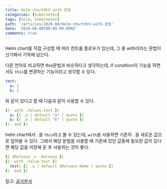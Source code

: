 ```yaml
---
title: Helm chart에서 with 문법
categories: [kubernetes]
tags: [helm, kubernetes]
path: '/articles/2020-08/Helm-chart에서-with-문법'
date: '2020-08-08T00:00:00.000Z'
comments: true
---
```


Helm chart를 직접 구성할 때 여러 컨트롤 플로우가 있는데, 그 중 with이라는 문법이 신기해서 기억에 남는다.

다른 언어로 비교하면 this문법과 비슷하다고 생각하는데, if condition의 기능을 하면서도 `this`를 변경하는 기능이라고 생각할 수 있다.

```yaml
test:
  a: 1
  b: 2
```

와 같이 있다고 할 때 다음과 같이 사용할 수 있다.

```yaml
{{- with .Values.test }}
  a: {{ .a | default "a" | quote }}
  b: {{ .b | default "b" | quote }}
{{- end }}
```

helm chart에서 `.`을  `this`라고 볼 수 있는데, `with`을 사용하면 기존의 `.`을 새로운 값으로 덮어쓸 수 있다. 그래서 해당 문법을 사용할 때 기존에 있던 값중에 필요한 값이 있다면 해당 값을 저장해 둔 후 사용하는 것이 좋다.

```yaml
{{ $Release := .Release }}
{{- with .Value.test }}
  test: {{ .a | default $Release.Name | quote }}
{{- end }}
```


참고: [공식문서](https://helm.sh/docs/chart_template_guide/control_structures/)
